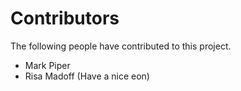 # Contributors

The following people have contributed to this project.

* Mark Piper
* Risa Madoff (Have a nice eon)
